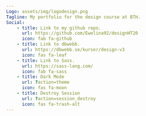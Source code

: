 ```yaml
---
Logo: assets/img/logodesign.png
Tagline: My portfolio for the design course at BTH.
Social:
    - title: Link to my github repo.
      url: https://github.com/Ewelina92/designHT20
      icon: fab fa-github
    - title: Link to dbwebb.
      url: https://dbwebb.se/kurser/design-v3
      icon: fas fa-leaf
    - title: Link to Sass.
      url: https://sass-lang.com/
      icon: fab fa-sass
    - title: Dark Mode
      url: ?action=theme
      icon: fas fa-moon
    - title: Destroy Session
      url: ?action=session_destroy
      icon: fas fa-trash-alt
---
```


